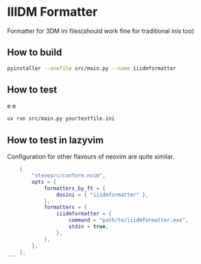 # IIIDM Formatter

Formatter for 3DM ini files(should work fine for traditional inis too)

## How to build

```bash
pyinstaller --onefile src/main.py --name iiidmformatter
```

## How to test

e e

```bash
uv run src/main.py yourtestfile.ini
```

## How to test in lazyvim

Configuration for other flavours of neovim are quite similar.

````lua
    {
        "stevearc/conform.nvim",
        opts = {
            formatters_by_ft = {
                dosini = { "iiidmformatter" },
            },
            formatters = {
                iiidmformatter = {
                    command = "path/to/iiidmformatter.exe",
                    stdin = true,
                },
            },
        },
    },
```

````
